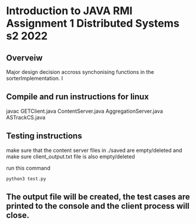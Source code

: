 # Introduction to JAVA RMI Assignment 1 Distributed Systems s2 2022

## Overveiw
Major design decision accross synchonising functions in the sorterImplementation. I 

## Compile and run instructions for linux 
javac GETClient.java ContentServer.java AggregationServer.java ASTrackCS.java

## Testing instructions
make sure that the content server files in ./saved are empty/deleted and make sure client_output.txt file is also empty/deleted

run this command 
```
python3 test.py 
```
## The output file will be created, the test cases are printed to the console and the client process will close. 

